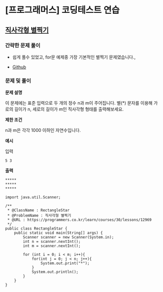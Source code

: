 # [프로그래머스] 코딩테스트 연습

## [직사각형 별찍기](https://programmers.co.kr/learn/courses/30/lessons/12969)

### 간략한 문제 풀이

- 쉽게 풀수 있었고, for문 예제중 가장 기본적인 별찍기 문제였습니다.,

- [Github](hhttps://github.com/ksy90101/ProgrammosCodingTest/blob/master/src/Level01/RectangleStar.java)

### 문제 및 풀이

**문제 설명**

이 문제에는 표준 입력으로 두 개의 정수 n과 m이 주어집니다.
별(*) 문자를 이용해 가로의 길이가 n, 세로의 길이가 m인 직사각형 형태를 출력해보세요.

**제한 조건**

n과 m은 각각 1000 이하인 자연수입니다.

**예시**

입력
````
5 3
````

**출력**

````
*****
*****
*****
````

````
import java.util.Scanner;

/**
 * @ClassName : RectangleStar
 * @ProblemName : 직사각형 별찍기
 * @URL : https://programmers.co.kr/learn/courses/30/lessons/12969
 */
public class RectangleStar {
    public static void main(String[] args) {
        Scanner scanner = new Scanner(System.in);
        int n = scanner.nextInt();
        int m = scanner.nextInt();

        for (int i = 0; i < m; i++){
            for(int j = 0; j < n; j++){
                System.out.print("*");
            }
            System.out.println();
        }
    }
}
````